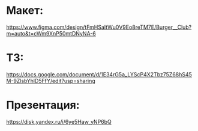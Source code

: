 # Макет: 
https://www.figma.com/design/tFmHSaItWu0V9Eo8reTM7E/Burger__Club?m=auto&t=cWm9XnP50mtDNyNA-6


# ТЗ:
https://docs.google.com/document/d/1E34rG5a_LYScP4X2Tbz75Z68hS45M-9ZlsbYhlD5FfY/edit?usp=sharing

# Презентация:
https://disk.yandex.ru/i/6ye5Haw_yNP6bQ
